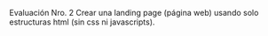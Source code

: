Evaluación Nro. 2
Crear una landing page (página web) usando solo estructuras html (sin css ni javascripts).
